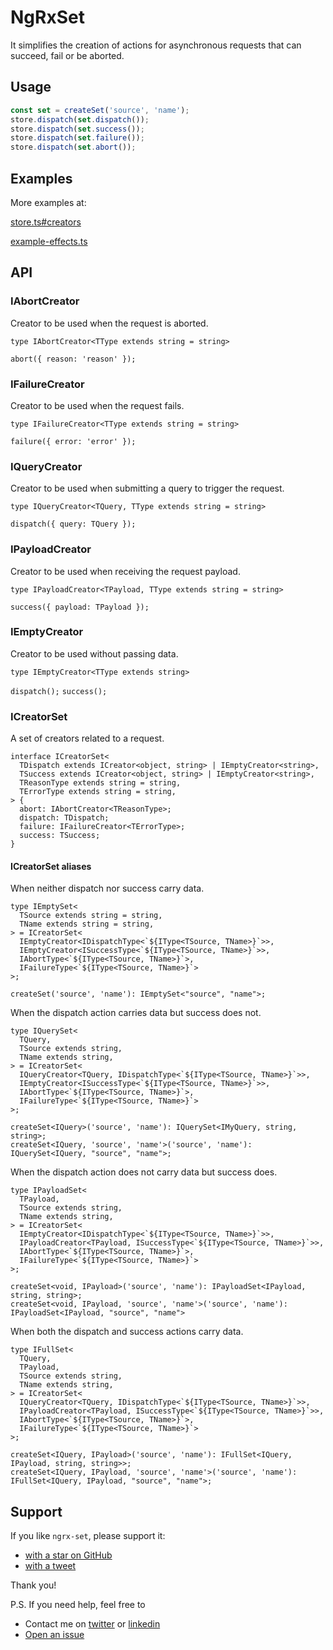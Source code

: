 # NgRxSet

It simplifies the creation of actions for asynchronous requests that can succeed, fail or be aborted.

## Usage

```ts
const set = createSet('source', 'name');
store.dispatch(set.dispatch());
store.dispatch(set.success());
store.dispatch(set.failure());
store.dispatch(set.abort());
```

## Examples

More examples at:

[store.ts#creators](projects/example-app/src/app/store.ts#L17)

[example-effects.ts](projects/example-app/src/app/example-effects.ts)

## API

### IAbortCreator

Creator to be used when the request is aborted.

`type IAbortCreator<TType extends string = string>`

`abort({ reason: 'reason' });`

### IFailureCreator

Creator to be used when the request fails.

`type IFailureCreator<TType extends string = string>`

`failure({ error: 'error' });`

### IQueryCreator

Creator to be used when submitting a query to trigger the request.

`type IQueryCreator<TQuery, TType extends string = string>`

`dispatch({ query: TQuery });`

### IPayloadCreator

Creator to be used when receiving the request payload.

`type IPayloadCreator<TPayload, TType extends string = string>`

`success({ payload: TPayload });`

### IEmptyCreator

Creator to be used without passing data.

`type IEmptyCreator<TType extends string>`

`dispatch();`
`success();`

### ICreatorSet

A set of creators related to a request.

```
interface ICreatorSet<
  TDispatch extends ICreator<object, string> | IEmptyCreator<string>,
  TSuccess extends ICreator<object, string> | IEmptyCreator<string>,
  TReasonType extends string = string,
  TErrorType extends string = string,
> {
  abort: IAbortCreator<TReasonType>;
  dispatch: TDispatch;
  failure: IFailureCreator<TErrorType>;
  success: TSuccess;
}
```

#### ICreatorSet aliases

When neither dispatch nor success carry data.

```
type IEmptySet<
  TSource extends string = string,
  TName extends string = string,
> = ICreatorSet<
  IEmptyCreator<IDispatchType<`${IType<TSource, TName>}`>>,
  IEmptyCreator<ISuccessType<`${IType<TSource, TName>}`>>,
  IAbortType<`${IType<TSource, TName>}`>,
  IFailureType<`${IType<TSource, TName>}`>
>;

createSet('source', 'name'): IEmptySet<"source", "name">;
```

When the dispatch action carries data but success does not.

```
type IQuerySet<
  TQuery,
  TSource extends string,
  TName extends string,
> = ICreatorSet<
  IQueryCreator<TQuery, IDispatchType<`${IType<TSource, TName>}`>>,
  IEmptyCreator<ISuccessType<`${IType<TSource, TName>}`>>,
  IAbortType<`${IType<TSource, TName>}`>,
  IFailureType<`${IType<TSource, TName>}`>
>;

createSet<IQuery>('source', 'name'): IQuerySet<IMyQuery, string, string>;
createSet<IQuery, 'source', 'name'>('source', 'name'): IQuerySet<IQuery, "source", "name">;
```

When the dispatch action does not carry data but success does.

```
type IPayloadSet<
  TPayload,
  TSource extends string,
  TName extends string,
> = ICreatorSet<
  IEmptyCreator<IDispatchType<`${IType<TSource, TName>}`>>,
  IPayloadCreator<TPayload, ISuccessType<`${IType<TSource, TName>}`>>,
  IAbortType<`${IType<TSource, TName>}`>,
  IFailureType<`${IType<TSource, TName>}`>
>;

createSet<void, IPayload>('source', 'name'): IPayloadSet<IPayload, string, string>;
createSet<void, IPayload, 'source', 'name'>('source', 'name'): IPayloadSet<IPayload, "source", "name">
```

When both the dispatch and success actions carry data.

```
type IFullSet<
  TQuery,
  TPayload,
  TSource extends string,
  TName extends string,
> = ICreatorSet<
  IQueryCreator<TQuery, IDispatchType<`${IType<TSource, TName>}`>>,
  IPayloadCreator<TPayload, ISuccessType<`${IType<TSource, TName>}`>>,
  IAbortType<`${IType<TSource, TName>}`>,
  IFailureType<`${IType<TSource, TName>}`>
>;

createSet<IQuery, IPayload>('source', 'name'): IFullSet<IQuery, IPayload, string, string>>;
createSet<IQuery, IPayload, 'source', 'name'>('source', 'name'): IFullSet<IQuery, IPayload, "source", "name">;
```

## Support

If you like `ngrx-set`, please support it:

- [with a star on GitHub](https://github.com/parloti/ngrx-set)
- [with a tweet](https://twitter.com/intent/tweet?text=Check%20ngrx-set%20package%20%23angular%20%23rxjs%20%23ngrx%26url%3Dhttps%3A%2F%2Fgithub.com%2Fparloti%2Fngrx-set)

Thank you!

P.S. If you need help, feel free to

- Contact me on [twitter](https://twitter.com/parloti) or [linkedin](https://www.linkedin.com/in/parloti/)
- [Open an issue](https://github.com/parloti/ngrx-set/issues)
